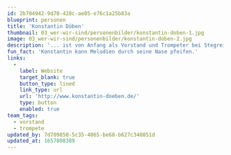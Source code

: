 ```yaml
---
id: 2b704942-9d70-428c-ae05-e76c1a25b83a
blueprint: personen
title: 'Konstantin Döben'
thumbnail: 03_wer-wir-sind/personenbilder/konstantin-doben-1.jpg
image: 03_wer-wir-sind/personenbilder/konstantin-doben-2.jpg
description: '... ist von Anfang als Vorstand und Trompeter bei Stegreif dabei. Musikalisch wandelt er gekonnt zwischen Jazz und klassischer Musik und entwickelt bei Stegreif leidenschaftlich den Bereich Improvisation weiter.'
fun_fact: 'Konstantin kann Melodien durch seine Nase pfeifen.'
links:
  -
    label: Website
    target_blank: true
    button_type: lined
    link_type: url
    url: 'http://www.konstantin-doeben.de/'
    type: button
    enabled: true
team_tags:
  - vorstand
  - trompete
updated_by: 7d709850-5c35-4065-be68-b627c348051d
updated_at: 1657808389
---
```

